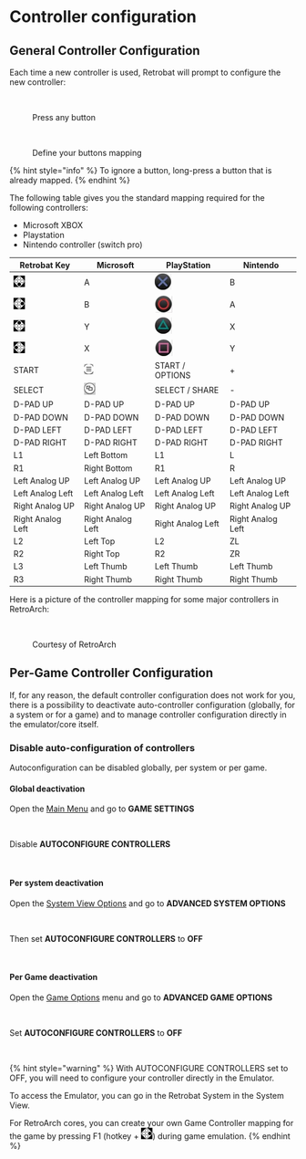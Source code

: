 # Controller configuration

## General Controller Configuration

Each time a new controller is used, Retrobat will prompt to configure the new controller:

<figure><img src="https://i.imgur.com/C8T3fn5.png" alt=""><figcaption><p>Press any button</p></figcaption></figure>

<figure><img src="https://i.imgur.com/b3mepeW.png" alt=""><figcaption><p>Define your buttons mapping</p></figcaption></figure>

{% hint style="info" %}
To ignore a button, long-press a button that is already mapped.
{% endhint %}

The following table gives you the standard mapping required for the following controllers:

* Microsoft XBOX
* Playstation
* Nintendo controller (switch pro)

| Retrobat Key                                                                 | Microsoft                                   | PlayStation                                 | Nintendo          |
| ---------------------------------------------------------------------------- | ------------------------------------------- | ------------------------------------------- | ----------------- |
| ![A](<../.gitbook/assets/image (1) (2) (1).png>)                             | A                                           | ![](<../.gitbook/assets/image (11).png>)    | B                 |
| ![](<../.gitbook/assets/image (4) (1).png>)                                  | B                                           | ![](<../.gitbook/assets/image (8) (1).png>) | A                 |
| ![](<../.gitbook/assets/image (3) (1) (2).png>)                              | Y                                           | ![](<../.gitbook/assets/image (7).png>)     | X                 |
| <img src="../.gitbook/assets/image (2) (1) (1).png" alt="" data-size="line"> | X                                           | ![](<../.gitbook/assets/image (10).png>)    | Y                 |
| START                                                                        | ![](<../.gitbook/assets/image (5) (1).png>) | START / OPTIONS                             | +                 |
| SELECT                                                                       | ![](<../.gitbook/assets/image (6).png>)     | SELECT / SHARE                              | -                 |
| D-PAD UP                                                                     | D-PAD UP                                    | D-PAD UP                                    | D-PAD UP          |
| D-PAD DOWN                                                                   | D-PAD DOWN                                  | D-PAD DOWN                                  | D-PAD DOWN        |
| D-PAD LEFT                                                                   | D-PAD LEFT                                  | D-PAD LEFT                                  | D-PAD LEFT        |
| D-PAD RIGHT                                                                  | D-PAD RIGHT                                 | D-PAD RIGHT                                 | D-PAD RIGHT       |
| L1                                                                           | Left Bottom                                 | L1                                          | L                 |
| R1                                                                           | Right Bottom                                | R1                                          | R                 |
| Left Analog UP                                                               | Left Analog UP                              | Left Analog UP                              | Left Analog UP    |
| Left Analog Left                                                             | Left Analog Left                            | Left Analog Left                            | Left Analog Left  |
| Right Analog UP                                                              | Right Analog UP                             | Right Analog UP                             | Right Analog UP   |
| Right Analog Left                                                            | Right Analog Left                           | Right Analog Left                           | Right Analog Left |
| L2                                                                           | Left Top                                    | L2                                          | ZL                |
| R2                                                                           | Right Top                                   | R2                                          | ZR                |
| L3                                                                           | Left Thumb                                  | Left Thumb                                  | Left Thumb        |
| R3                                                                           | Right Thumb                                 | Right Thumb                                 | Right Thumb       |

Here is a picture of the controller mapping for some major controllers in RetroArch:

<figure><img src="https://i.imgur.com/q9Uesov.png" alt=""><figcaption><p>Courtesy of RetroArch</p></figcaption></figure>

## Per-Game Controller Configuration

If, for any reason, the default controller configuration does not work for you, there is a possibility to deactivate auto-controller configuration (globally, for a system or for a game) and to manage controller configuration directly in the emulator/core itself.

### Disable auto-configuration of controllers

Autoconfiguration can be disabled globally, per system or per game.

#### **Global deactivation**

Open the [Main Menu](../navigation/main-menu.md) and go to **GAME SETTINGS**

<figure><img src="https://i.imgur.com/LL6eTfL.png" alt=""><figcaption></figcaption></figure>

Disable **AUTOCONFIGURE CONTROLLERS**

<figure><img src="https://i.imgur.com/USc60bs.png" alt=""><figcaption></figcaption></figure>

#### **Per system d**eactivation

Open the [System View Options](../navigation/view-options.md) and go to **ADVANCED SYSTEM OPTIONS**

<figure><img src="https://i.imgur.com/OwqDv4H.png" alt=""><figcaption></figcaption></figure>

Then set **AUTOCONFIGURE CONTROLLERS** to **OFF**

<figure><img src="https://i.imgur.com/DnYtGMf.png" alt=""><figcaption></figcaption></figure>

#### **Per Game d**eactivation

Open the [Game Options](../navigation/game-options.md) menu and go to **ADVANCED GAME OPTIONS**

<figure><img src="https://i.imgur.com/tUJldiK.png" alt=""><figcaption></figcaption></figure>

Set **AUTOCONFIGURE CONTROLLERS** to **OFF**

<figure><img src="https://i.imgur.com/b6Z10Rc.png" alt=""><figcaption></figcaption></figure>

{% hint style="warning" %}
With AUTOCONFIGURE CONTROLLERS set to OFF, you will need to configure your controller directly in the Emulator.

To access the Emulator, you can go in the Retrobat System in the System View.

For RetroArch cores, you can create your own Game Controller mapping for the game by pressing F1 (hotkey + ![B](<../.gitbook/assets/image (4) (1).png>)) during game emulation.
{% endhint %}
